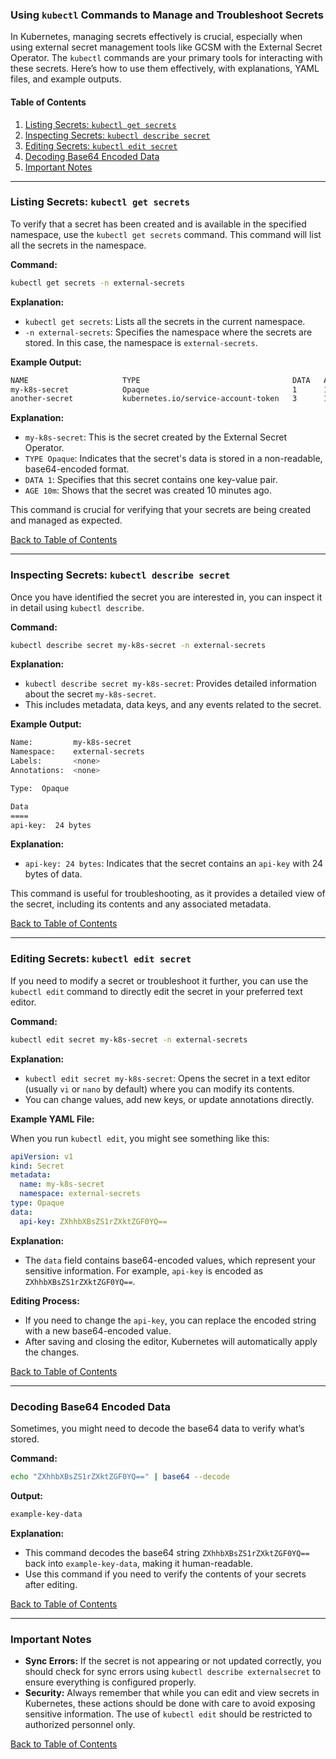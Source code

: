 
### Using `kubectl` Commands to Manage and Troubleshoot Secrets

In Kubernetes, managing secrets effectively is crucial, especially when using external secret management tools like GCSM with the External Secret Operator. The `kubectl` commands are your primary tools for interacting with these secrets. Here’s how to use them effectively, with explanations, YAML files, and example outputs.

#### Table of Contents
1. [Listing Secrets: `kubectl get secrets`](#listing-secrets-kubectl-get-secrets)
2. [Inspecting Secrets: `kubectl describe secret`](#inspecting-secrets-kubectl-describe-secret)
3. [Editing Secrets: `kubectl edit secret`](#editing-secrets-kubectl-edit-secret)
4. [Decoding Base64 Encoded Data](#decoding-base64-encoded-data)
5. [Important Notes](#important-notes)

---

### Listing Secrets: `kubectl get secrets`

To verify that a secret has been created and is available in the specified namespace, use the `kubectl get secrets` command. This command will list all the secrets in the namespace.

**Command:**

```bash
kubectl get secrets -n external-secrets
```

**Explanation:**
- `kubectl get secrets`: Lists all the secrets in the current namespace.
- `-n external-secrets`: Specifies the namespace where the secrets are stored. In this case, the namespace is `external-secrets`.

**Example Output:**

```bash
NAME                     TYPE                                  DATA   AGE
my-k8s-secret            Opaque                                1      10m
another-secret           kubernetes.io/service-account-token   3      15d
```

**Explanation:**
- `my-k8s-secret`: This is the secret created by the External Secret Operator.
- `TYPE Opaque`: Indicates that the secret's data is stored in a non-readable, base64-encoded format.
- `DATA 1`: Specifies that this secret contains one key-value pair.
- `AGE 10m`: Shows that the secret was created 10 minutes ago.

This command is crucial for verifying that your secrets are being created and managed as expected.

[Back to Table of Contents](#table-of-contents)

---

### Inspecting Secrets: `kubectl describe secret`

Once you have identified the secret you are interested in, you can inspect it in detail using `kubectl describe`.

**Command:**

```bash
kubectl describe secret my-k8s-secret -n external-secrets
```

**Explanation:**
- `kubectl describe secret my-k8s-secret`: Provides detailed information about the secret `my-k8s-secret`.
- This includes metadata, data keys, and any events related to the secret.

**Example Output:**

```bash
Name:         my-k8s-secret
Namespace:    external-secrets
Labels:       <none>
Annotations:  <none>

Type:  Opaque

Data
====
api-key:  24 bytes
```

**Explanation:**
- `api-key: 24 bytes`: Indicates that the secret contains an `api-key` with 24 bytes of data.

This command is useful for troubleshooting, as it provides a detailed view of the secret, including its contents and any associated metadata.

[Back to Table of Contents](#table-of-contents)

---

### Editing Secrets: `kubectl edit secret`

If you need to modify a secret or troubleshoot it further, you can use the `kubectl edit` command to directly edit the secret in your preferred text editor.

**Command:**

```bash
kubectl edit secret my-k8s-secret -n external-secrets
```

**Explanation:**
- `kubectl edit secret my-k8s-secret`: Opens the secret in a text editor (usually `vi` or `nano` by default) where you can modify its contents.
- You can change values, add new keys, or update annotations directly.

**Example YAML File:**

When you run `kubectl edit`, you might see something like this:

```yaml
apiVersion: v1
kind: Secret
metadata:
  name: my-k8s-secret
  namespace: external-secrets
type: Opaque
data:
  api-key: ZXhhbXBsZS1rZXktZGF0YQ==
```

**Explanation:**
- The `data` field contains base64-encoded values, which represent your sensitive information. For example, `api-key` is encoded as `ZXhhbXBsZS1rZXktZGF0YQ==`.

**Editing Process:**
- If you need to change the `api-key`, you can replace the encoded string with a new base64-encoded value.
- After saving and closing the editor, Kubernetes will automatically apply the changes.

[Back to Table of Contents](#table-of-contents)

---

### Decoding Base64 Encoded Data

Sometimes, you might need to decode the base64 data to verify what’s stored.

**Command:**

```bash
echo "ZXhhbXBsZS1rZXktZGF0YQ==" | base64 --decode
```

**Output:**

```bash
example-key-data
```

**Explanation:**
- This command decodes the base64 string `ZXhhbXBsZS1rZXktZGF0YQ==` back into `example-key-data`, making it human-readable.
- Use this command if you need to verify the contents of your secrets after editing.

[Back to Table of Contents](#table-of-contents)

---

### Important Notes

- **Sync Errors:** If the secret is not appearing or not updated correctly, you should check for sync errors using `kubectl describe externalsecret` to ensure everything is configured properly.
- **Security:** Always remember that while you can edit and view secrets in Kubernetes, these actions should be done with care to avoid exposing sensitive information. The use of `kubectl edit` should be restricted to authorized personnel only.

[Back to Table of Contents](#table-of-contents)

